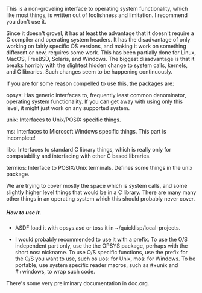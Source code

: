 This is a non-groveling interface to operating system functionality, which
like most things, is written out of foolishness and limitation. I recommend
you don't use it.

Since it doesn't grovel, it has at least the advantage that it doesn't require
a C compiler and operating system headers. It has the disadvantage of only
working on fairly specific OS versions, and making it work on something
different or new, requires some work. This has been partially done for Linux,
MacOS, FreeBSD, Solaris, and Windows. The biggest disadvantage is that it breaks
horribly with the slightest hidden change to system calls, kernels, and C
libraries. Such changes seem to be happening continuously.

If you are for some reason compelled to use this, the packages are:

opsys:
  Has generic interfaces to, frequently least common denominator, operating
  system functionality. If you can get away with using only this level, it might
  just work on any supported system.

unix:
  Interfaces to Unix/POSIX specific things.

ms:
  Interfaces to Microsoft Windows specific things.
  This part is incomplete!

libc:
  Interfaces to standard C library things, which is really only for
  compatability and interfacing with other C based libraries.

termios:
  Interface to POSIX/Unix terminals. Defines some things in the unix package.

We are trying to cover mostly the space which is system calls, and some
slightly higher level things that would be in a C library. There are many
many other things in an operating system which this should probably never cover.

##### How to use it.

- ASDF load it with opsys.asd or toss it in ~/quicklisp/local-projects.

- I would probably recommended to use it with a prefix. To use the O/S
  independent part only, use the the OPSYS package, perhaps with the short
  nos: nickname. To use O/S specific functions, use the prefix for the O/S you
  want to use, such os uos: for Unix, mos: for Windows. To be portable, use
  system specific reader macros, such as #+unix and #+windows, to wrap
  such code.

There's some very preliminary documentation in doc.org.
